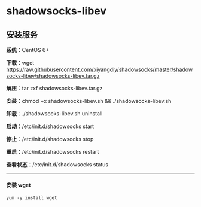 # shadowsocks-libev
## 安装服务

**系统**：CentOS 6+

**下载**：wget https://raw.githubusercontent.com/xiyangdiy/shadowsocks/master/shadowsocks-libev/shadowsocks-libev.tar.gz

**解压**：tar zxf shadowsocks-libev.tar.gz

**安装**：chmod +x shadowsocks-libev.sh &&  ./shadowsocks-libev.sh

**卸载**：./shadowsocks-libev.sh uninstall

**启动**：/etc/init.d/shadowsocks start

**停止**：/etc/init.d/shadowsocks stop

**重启**：/etc/init.d/shadowsocks restart

**查看状态**：/etc/init.d/shadowsocks status

---------------------------------------
#### 安装 wget
```
yum -y install wget
```
